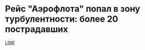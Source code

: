 # Рейс "Аэрофлота" попал в зону турбулентности: более 20 пострадавших



[LINK](https://varlamov.ru/2354003.html)